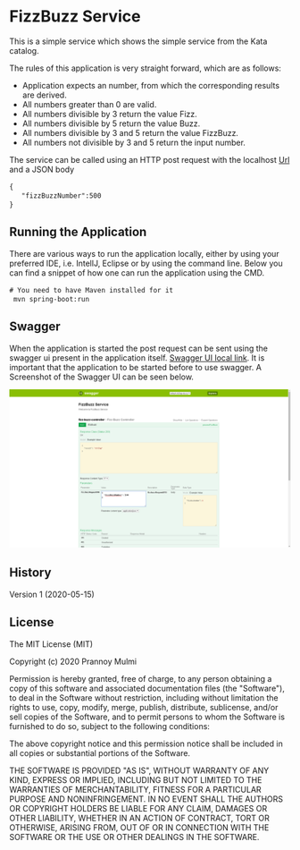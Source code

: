 # FizzBuzz Service
 This is a simple service which shows the simple service from the Kata catalog. 
 
 The rules of this application is very straight forward, which are as follows:
 
 * Application expects an number, from which the corresponding results are derived. 
 * All numbers greater than 0 are valid.
 * All numbers divisible by 3 return the value Fizz.
 * All numbers divisible by 5 return the value Buzz.
 * All numbers divisible by 3 and 5 return the value FizzBuzz.
 * All numbers not divisible by 3 and 5 return the input number.
 
 The service can be called using an HTTP post request with the localhost [Url](http://localhost:9012/fizzbuzz) and a JSON body
 ```
{
	"fizzBuzzNumber":500
}

 ```
 ## Running the Application
 There are various ways to run the application locally, either by using your preferred IDE, i.e. IntellJ, Eclipse or by using
 the command line. Below you can find a snippet of how one can run the application using the CMD.
 
   ```
   # You need to have Maven installed for it 
    mvn spring-boot:run
```
 
 ## Swagger
 When the application is started the post request can be sent using the swagger ui present in the application itself. 
 [Swagger UI local link](http://localhost:9012/swagger-ui.html). It is important that the application to be started before to use
 swagger. A Screenshot of the Swagger UI can be seen below.
  
 ![Swagger UI for the Rest API](./swagger.PNG)
 
 ## History
 Version 1 (2020-05-15)
 
 ## License
 The MIT License (MIT)
 
 Copyright (c) 2020 Prannoy Mulmi
 
 Permission is hereby granted, free of charge, to any person obtaining a copy of this software and associated documentation files (the "Software"), to deal in the Software without restriction, including without limitation the rights to use, copy, modify, merge, publish, distribute, sublicense, and/or sell copies of the Software, and to permit persons to whom the Software is furnished to do so, subject to the following conditions:
 
 The above copyright notice and this permission notice shall be included in all copies or substantial portions of the Software.
 
 THE SOFTWARE IS PROVIDED "AS IS", WITHOUT WARRANTY OF ANY KIND, EXPRESS OR IMPLIED, INCLUDING BUT NOT LIMITED TO THE WARRANTIES OF MERCHANTABILITY, FITNESS FOR A PARTICULAR PURPOSE AND NONINFRINGEMENT. IN NO EVENT SHALL THE AUTHORS OR COPYRIGHT HOLDERS BE LIABLE FOR ANY CLAIM, DAMAGES OR OTHER LIABILITY, WHETHER IN AN ACTION OF CONTRACT, TORT OR OTHERWISE, ARISING FROM, OUT OF OR IN CONNECTION WITH THE SOFTWARE OR THE USE OR OTHER DEALINGS IN THE SOFTWARE.